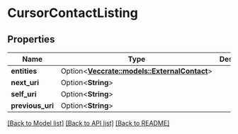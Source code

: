 # CursorContactListing

## Properties

Name | Type | Description | Notes
------------ | ------------- | ------------- | -------------
**entities** | Option<[**Vec<crate::models::ExternalContact>**](ExternalContact.md)> |  | [optional]
**next_uri** | Option<**String**> |  | [optional]
**self_uri** | Option<**String**> |  | [optional]
**previous_uri** | Option<**String**> |  | [optional]

[[Back to Model list]](../README.md#documentation-for-models) [[Back to API list]](../README.md#documentation-for-api-endpoints) [[Back to README]](../README.md)


